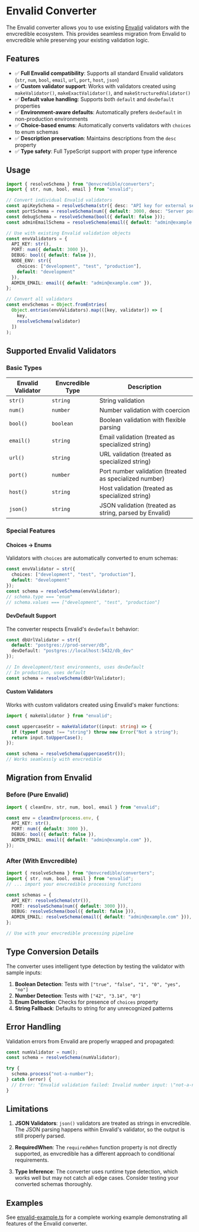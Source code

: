 # Envalid Converter

The Envalid converter allows you to use existing [Envalid](https://github.com/af/envalid) validators with the envcredible ecosystem. This provides seamless migration from Envalid to envcredible while preserving your existing validation logic.

## Features

- ✅ **Full Envalid compatibility**: Supports all standard Envalid validators (`str`, `num`, `bool`, `email`, `url`, `port`, `host`, `json`)
- ✅ **Custom validator support**: Works with validators created using `makeValidator()`, `makeExactValidator()`, and `makeStructuredValidator()`
- ✅ **Default value handling**: Supports both `default` and `devDefault` properties
- ✅ **Environment-aware defaults**: Automatically prefers `devDefault` in non-production environments
- ✅ **Choice-based enums**: Automatically converts validators with `choices` to enum schemas
- ✅ **Description preservation**: Maintains descriptions from the `desc` property
- ✅ **Type safety**: Full TypeScript support with proper type inference

## Usage

```typescript
import { resolveSchema } from "@envcredible/converters";
import { str, num, bool, email } from "envalid";

// Convert individual Envalid validators
const apiKeySchema = resolveSchema(str({ desc: "API key for external service" }));
const portSchema = resolveSchema(num({ default: 3000, desc: "Server port" }));
const debugSchema = resolveSchema(bool({ default: false }));
const adminEmailSchema = resolveSchema(email({ default: "admin@example.com" }));

// Use with existing Envalid validation objects
const envValidators = {
  API_KEY: str(),
  PORT: num({ default: 3000 }),
  DEBUG: bool({ default: false }),
  NODE_ENV: str({ 
    choices: ["development", "test", "production"],
    default: "development"
  }),
  ADMIN_EMAIL: email({ default: "admin@example.com" }),
};

// Convert all validators
const envSchemas = Object.fromEntries(
  Object.entries(envValidators).map(([key, validator]) => [
    key,
    resolveSchema(validator)
  ])
);
```

## Supported Envalid Validators

### Basic Types

| Envalid Validator | Envcredible Type | Description |
|-------------------|------------------|-------------|
| `str()` | `string` | String validation |
| `num()` | `number` | Number validation with coercion |
| `bool()` | `boolean` | Boolean validation with flexible parsing |
| `email()` | `string` | Email validation (treated as specialized string) |
| `url()` | `string` | URL validation (treated as specialized string) |
| `port()` | `number` | Port number validation (treated as specialized number) |
| `host()` | `string` | Host validation (treated as specialized string) |
| `json()` | `string` | JSON validation (treated as string, parsed by Envalid) |

### Special Features

#### Choices → Enums

Validators with `choices` are automatically converted to enum schemas:

```typescript
const envValidator = str({ 
  choices: ["development", "test", "production"],
  default: "development"
});
const schema = resolveSchema(envValidator);
// schema.type === "enum"
// schema.values === ["development", "test", "production"]
```

#### DevDefault Support

The converter respects Envalid's `devDefault` behavior:

```typescript
const dbUrlValidator = str({
  default: "postgres://prod-server/db",
  devDefault: "postgres://localhost:5432/db_dev"
});

// In development/test environments, uses devDefault
// In production, uses default
const schema = resolveSchema(dbUrlValidator);
```

#### Custom Validators

Works with custom validators created using Envalid's maker functions:

```typescript
import { makeValidator } from "envalid";

const uppercaseStr = makeValidator((input: string) => {
  if (typeof input !== "string") throw new Error("Not a string");
  return input.toUpperCase();
});

const schema = resolveSchema(uppercaseStr());
// Works seamlessly with envcredible
```

## Migration from Envalid

### Before (Pure Envalid)

```typescript
import { cleanEnv, str, num, bool, email } from "envalid";

const env = cleanEnv(process.env, {
  API_KEY: str(),
  PORT: num({ default: 3000 }),
  DEBUG: bool({ default: false }),
  ADMIN_EMAIL: email({ default: "admin@example.com" }),
});
```

### After (With Envcredible)

```typescript
import { resolveSchema } from "@envcredible/converters";
import { str, num, bool, email } from "envalid";
// ... import your envcredible processing functions

const schemas = {
  API_KEY: resolveSchema(str()),
  PORT: resolveSchema(num({ default: 3000 })),
  DEBUG: resolveSchema(bool({ default: false })),
  ADMIN_EMAIL: resolveSchema(email({ default: "admin@example.com" })),
};

// Use with your envcredible processing pipeline
```

## Type Conversion Details

The converter uses intelligent type detection by testing the validator with sample inputs:

1. **Boolean Detection**: Tests with `["true", "false", "1", "0", "yes", "no"]`
2. **Number Detection**: Tests with `["42", "3.14", "0"]`
3. **Enum Detection**: Checks for presence of `choices` property
4. **String Fallback**: Defaults to string for any unrecognized patterns

## Error Handling

Validation errors from Envalid are properly wrapped and propagated:

```typescript
const numValidator = num();
const schema = resolveSchema(numValidator);

try {
  schema.process("not-a-number");
} catch (error) {
  // Error: "Envalid validation failed: Invalid number input: \"not-a-number\""
}
```

## Limitations

1. **JSON Validators**: `json()` validators are treated as strings in envcredible. The JSON parsing happens within Envalid's validator, so the output is still properly parsed.

2. **RequiredWhen**: The `requiredWhen` function property is not directly supported, as envcredible has a different approach to conditional requirements.

3. **Type Inference**: The converter uses runtime type detection, which works well but may not catch all edge cases. Consider testing your converted schemas thoroughly.

## Examples

See [envalid-example.ts](./examples/envalid-example.ts) for a complete working example demonstrating all features of the Envalid converter.
